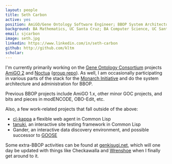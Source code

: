 ```yaml
---
layout: people
title: Seth Carbon
active: yes
position: AmiGO/Gene Ontology Software Engineer; BBOP System Architecture/Administration 
background: BA Mathematics, UC Santa Cruz; BA Computer Science, UC Santa Cruz
email: sjcarbon
image: seth.jpg
linkedin: https://www.linkedin.com/in/seth-carbon
github: http://github.com/kltm
scholar: 
---
```


I'm currently primarily working on the <a href="http://geneontology.org">Gene Ontology Consortium</a> projects <a href="http://amigo.geneontology.org">AmiGO 2</a> and <a href="http://noctua.berkeleybop.org">Noctua</a> (<a href="https://github.com/geneontology">group repo</a>). As well, I am occasionally participating in various parts of the stack for the <a href="http://monarchinitiative.org">Monarch Initiative</a> and do the system architecture and administration for BBOP.

Previous BBOP projects include AmiGO 1.x, other minor GOC projects, and bits and pieces in modENCODE, OBO-Edit, etc.

Also, a few work-related projects that fall outside of the above:
<ul>
<li><a href="http://www.cliki.net/cl-kappa">cl-kappa</a> a flexible web agent in Common Lisp
<li><a href="https://github.com/kltm/tanuki">tanuki</a>, an interactive site testing framework in Common Lisp
<li>Gander, an interactive data discovery environment, and possible successor to <a href="http://goose.berkeleybop.org">GOOSE</a>
</ul>

Some extra-BBOP activities can be found at <a href="http://genkisugi.net">genkisugi.net</a>, which will one day be updated with things like Checkawalla and <a href="https://launchpad.net/wrenshoe">Wrenshoe</a> when I finally get around to it.

